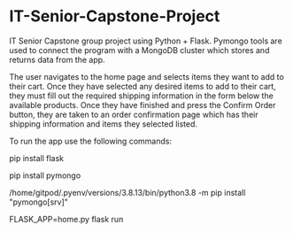 # IT-Senior-Capstone-Project
IT Senior Capstone group project using Python + Flask.
Pymongo tools are used to connect the program with a MongoDB cluster which stores and returns data from the app.

The user navigates to the home page and selects items they want to add to their cart. Once they have selected any desired items to add to their cart,
they must fill out the required shipping information in the form below the available products. Once they have finished and press the Confirm Order
button, they are taken to an order confirmation page which has their shipping information and items they selected listed.

To run the app use the following commands:

pip install flask

pip install pymongo

/home/gitpod/.pyenv/versions/3.8.13/bin/python3.8 -m pip install "pymongo[srv]"

FLASK_APP=home.py flask run